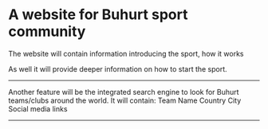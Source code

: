 # A website for Buhurt sport community

The website will contain information introducing the sport, how it works

As well it will provide deeper information on how to start the sport.
___
Another feature will be the integrated search engine to look for Buhurt teams/clubs
around the world. It will contain:
                      Team Name
                      Country
                      City
                      Social media links
___
